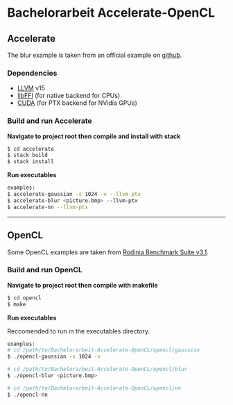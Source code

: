# Bachelorarbeit Accelerate-OpenCL

## Accelerate

The blur example is taken from an official example on [github](https://github.com/tmcdonell/colour-accelerate/blob/master/examples/Blur.hs).

### Dependencies

- [LLVM](http://llvm.org) v15
- [libFFI](http://sourceware.org/libffi/) (for native backend for CPUs)
- [CUDA](https://developer.nvidia.com/cuda-downloads) (for PTX backend for NVidia GPUs)

### Build and run Accelerate

**Navigate to project root then compile and install with stack**

```sh
$ cd accelerate
$ stack build
$ stack install
```

**Run executables**
```sh
examples:
$ accelerate-gaussian -s 1024 -v --llvm-ptx
$ accelerate-blur <picture.bmp> --llvm-ptx
$ accelerate-nn --llvm-ptx
```

---

## OpenCL

Some OpenCL examples are taken from [Rodinia Benchmark Suite v3.1](https://github.com/yuhc/gpu-rodinia).

### Build and run OpenCL

**Navigate to project root then compile with makefile**

```sh
$ cd opencl
$ make
```

**Run executables**

Reccomended to run in the executables directory.
```sh
examples:
# cd /path/to/Bachelorarbeit-Accelerate-OpenCL/opencl/gaussian
$ ./opencl-gaussian -s 1024 -v

# cd /path/to/Bachelorarbeit-Accelerate-OpenCL/opencl/blur
$ ./opencl-blur <picture.bmp>

# cd /path/to/Bachelorarbeit-Accelerate-OpenCL/opencl/nn
$ ./opencl-nn
```

